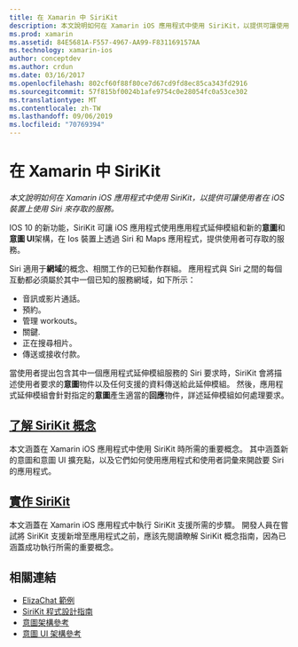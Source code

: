 ```yaml
---
title: 在 Xamarin 中 SiriKit
description: 本文說明如何在 Xamarin iOS 應用程式中使用 SiriKit，以提供可讓使用者在 iOS 裝置上使用 Siri 來存取的服務。
ms.prod: xamarin
ms.assetid: 84E5681A-F557-4967-AA99-F831169157AA
ms.technology: xamarin-ios
author: conceptdev
ms.author: crdun
ms.date: 03/16/2017
ms.openlocfilehash: 802cf60f88f80ce7d67cd9fd8ec85ca343fd2916
ms.sourcegitcommit: 57f815bf0024b1afe9754c0e28054fc0a53ce302
ms.translationtype: MT
ms.contentlocale: zh-TW
ms.lasthandoff: 09/06/2019
ms.locfileid: "70769394"
---
```

# <a name="sirikit-in-xamarinios"></a>在 Xamarin 中 SiriKit

_本文說明如何在 Xamarin iOS 應用程式中使用 SiriKit，以提供可讓使用者在 iOS 裝置上使用 Siri 來存取的服務。_

IOS 10 的新功能，SiriKit 可讓 iOS 應用程式使用應用程式延伸模組和新的**意圖**和**意圖 UI**架構，在 Ios 裝置上透過 Siri 和 Maps 應用程式，提供使用者可存取的服務。

Siri 適用于**網域**的概念、相關工作的已知動作群組。 應用程式與 Siri 之間的每個互動都必須屬於其中一個已知的服務網域，如下所示：

- 音訊或影片通話。
- 預約。
- 管理 workouts。
- 關鍵.
- 正在搜尋相片。
- 傳送或接收付款。

當使用者提出包含其中一個應用程式延伸模組服務的 Siri 要求時，SiriKit 會將描述使用者要求的**意圖**物件以及任何支援的資料傳送給此延伸模組。 然後，應用程式延伸模組會針對指定的**意圖**產生適當的**回應**物件，詳述延伸模組如何處理要求。

## <a name="understanding-sirikit-conceptsiosplatformsirikitunderstanding-sirikitmd"></a>[了解 SiriKit 概念](~/ios/platform/sirikit/understanding-sirikit.md)

本文涵蓋在 Xamarin iOS 應用程式中使用 SiriKit 時所需的重要概念。 其中涵蓋新的意圖和意圖 UI 擴充點，以及它們如何使用應用程式和使用者詞彙來開啟要 Siri 的應用程式。

## <a name="implementing-sirikitiosplatformsirikitimplementing-sirikitmd"></a>[實作 SiriKit](~/ios/platform/sirikit/implementing-sirikit.md)

本文涵蓋在 Xamarin iOS 應用程式中執行 SiriKit 支援所需的步驟。 開發人員在嘗試將 SiriKit 支援新增至應用程式之前，應該先閱讀瞭解 SiriKit 概念指南，因為已涵蓋成功執行所需的重要概念。

## <a name="related-links"></a>相關連結

- [ElizaChat 範例](https://docs.microsoft.com/samples/xamarin/ios-samples/ios10-elizachat)
- [SiriKit 程式設計指南](https://developer.apple.com/library/prerelease/content/documentation/Intents/Conceptual/SiriIntegrationGuide/index.html)
- [意圖架構參考](https://developer.apple.com/reference/intents)
- [意圖 UI 架構參考](https://developer.apple.com/reference/intentsui)
